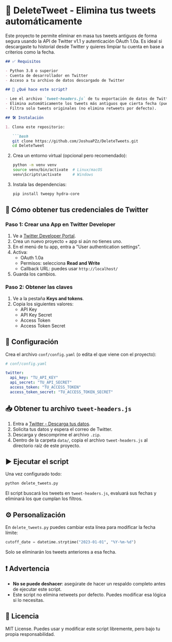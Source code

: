 
# 🧹 DeleteTweet - Elimina tus tweets automáticamente

Este proyecto te permite eliminar en masa tus tweets antiguos de forma segura usando la API de Twitter v1.1 y autenticación OAuth 1.0a. Es ideal si descargaste tu historial desde Twitter y quieres limpiar tu cuenta en base a criterios como la fecha.
```markdown
## ✅ Requisitos

- Python 3.8 o superior
- Cuenta de desarrollador en Twitter
- Acceso a tu archivo de datos descargado de Twitter

## 🚀 ¿Qué hace este script?

- Lee el archivo `tweet-headers.js` de tu exportación de datos de Twitter.
- Elimina automáticamente los tweets más antiguos que cierta fecha (puedes cambiarla).
- Filtra solo tweets originales (no elimina retweets por defecto).

## 🛠️ Instalación

1. Clona este repositorio:

   ```bash
   git clone https://github.com/JoshuaPZz/DeleteTweets.git
   cd DeleteTweet
   ```

2. Crea un entorno virtual (opcional pero recomendado):

   ```bash
   python -m venv venv
   source venv/bin/activate  # Linux/macOS
   venv\Scripts\activate     # Windows
   ```

3. Instala las dependencias:

   ```bash
   pip install tweepy hydra-core
   ```

## 🔐 Cómo obtener tus credenciales de Twitter

### Paso 1: Crear una App en Twitter Developer

1. Ve a [Twitter Developer Portal](https://developer.twitter.com/en/portal/dashboard).
2. Crea un nuevo proyecto + app si aún no tienes uno.
3. En el menú de tu app, entra a "User authentication settings".
4. Activa:
   - OAuth 1.0a
   - Permisos: selecciona **Read and Write**
   - Callback URL: puedes usar `http://localhost/`
5. Guarda los cambios.

### Paso 2: Obtener las claves

1. Ve a la pestaña **Keys and tokens**.
2. Copia los siguientes valores:
   - API Key
   - API Key Secret
   - Access Token
   - Access Token Secret

## 🔧 Configuración

Crea el archivo `conf/config.yaml` (o edita el que viene con el proyecto):

```yaml
# conf/config.yaml

twitter:
  api_key: "TU_API_KEY"
  api_secret: "TU_API_SECRET"
  access_token: "TU_ACCESS_TOKEN"
  access_token_secret: "TU_ACCESS_TOKEN_SECRET"
```

## 📥 Obtener tu archivo `tweet-headers.js`

1. Entra a [Twitter - Descarga tus datos](https://twitter.com/settings/download_your_data).
2. Solicita tus datos y espera el correo de Twitter.
3. Descarga y descomprime el archivo `.zip`.
4. Dentro de la carpeta `data/`, copia el archivo `tweet-headers.js` al directorio raíz de este proyecto.

## ▶️ Ejecutar el script

Una vez configurado todo:

```bash
python delete_tweets.py
```

El script buscará los tweets en `tweet-headers.js`, evaluará sus fechas y eliminará los que cumplan los filtros.

## ⚙️ Personalización

En `delete_tweets.py` puedes cambiar esta línea para modificar la fecha límite:

```python
cutoff_date = datetime.strptime("2023-01-01", "%Y-%m-%d")
```

Solo se eliminarán los tweets anteriores a esa fecha.

## ❗ Advertencia

- **No se puede deshacer**: asegúrate de hacer un respaldo completo antes de ejecutar este script.
- Este script no elimina retweets por defecto. Puedes modificar esa lógica si lo necesitas.

## 📄 Licencia

MIT License. Puedes usar y modificar este script libremente, pero bajo tu propia responsabilidad.
```

